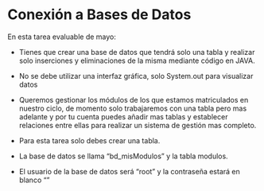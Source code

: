 # Conexión a Bases de Datos
En esta tarea evaluable de mayo:
* Tienes que crear una base de datos que tendrá solo una tabla y realizar solo inserciones y eliminaciones de la misma mediante código en JAVA.
* No se debe utilizar una interfaz gráfica, solo System.out para visualizar datos

* Queremos gestionar los módulos de los que estamos matriculados en nuestro ciclo, de momento solo trabajaremos con una tabla pero mas adelante y por tu cuenta puedes añadir mas tablas y establecer relaciones entre ellas para realizar un sistema de gestión mas completo.

* Para esta tarea solo debes crear una tabla.

* La base de datos se llama “bd_misModulos” y la tabla modulos.
  
* El usuario de la base de datos será “root” y la contraseña estará en blanco “”